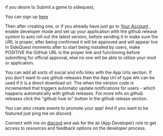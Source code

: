 if you desire to Submit a game to sidequest,

You can sign up [here](https://sidequestvr.com/#/sign-up)

Then after creating one, or if you already have just go to [Your Account](https://sidequestvr.com/#/account) , enable developer mode and set up your application with the github release system to auto roll out the latest version, before sending it in make sure the URL is proper, after being confirmed it will be approved and will appear live in SideQuest moments after to start being installed by users, make POSITIVE the GitHub URL is the proper link and functioning before submitting for official approval, else no one will be able to utilize your mod or application.

You can add all sorts of social and info links with the App Urls section. If you don't want to use github releases then the App Url of type `APK` can be used if it is a direct download url. The when the version code is incremented that triggers automatic update notifications for users - which happens automatically with github releases. For more info on github releases click the "github how to" button in the github release section. 

You can also create events to promote your app! And if you want to be featured just ping me on discord.

Connect with me on [discord](https://discord.gg/hzCf9Vj) and ask for the `AD` (App Developer) role to get access to resources and feedback options on the developer process. 
